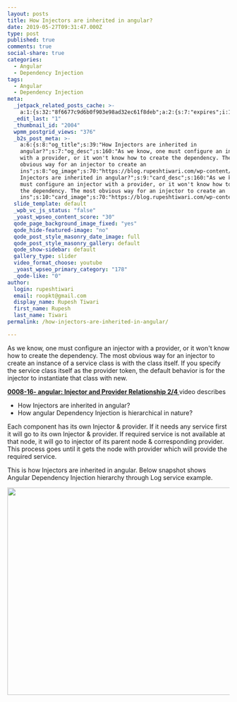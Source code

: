 ```yaml
---
layout: posts
title: How Injectors are inherited in angular?
date: 2019-05-27T09:31:47.000Z
type: post
published: true
comments: true
social-share: true
categories:
  - Angular
  - Dependency Injection
tags:
  - Angular
  - Dependency Injection
meta:
  _jetpack_related_posts_cache: >-
    a:1:{s:32:"8f6677c9d6b0f903e98ad32ec61f8deb";a:2:{s:7:"expires";i:1601657146;s:7:"payload";a:0:{}}}
  _edit_last: "1"
  _thumbnail_id: "2004"
  wpmm_postgrid_views: "376"
  _b2s_post_meta: >-
    a:6:{s:8:"og_title";s:39:"How Injectors are inherited in
    angular?";s:7:"og_desc";s:160:"As we know, one must configure an injector
    with a provider, or it won't know how to create the dependency. The most
    obvious way for an injector to create an
    ins";s:8:"og_image";s:70:"https://blog.rupeshtiwari.com/wp-content/uploads/2019/04/AngularI2.jpg";s:10:"card_title";s:39:"How
    Injectors are inherited in angular?";s:9:"card_desc";s:160:"As we know, one
    must configure an injector with a provider, or it won't know how to create
    the dependency. The most obvious way for an injector to create an
    ins";s:10:"card_image";s:70:"https://blog.rupeshtiwari.com/wp-content/uploads/2019/04/AngularI2.jpg";}
  slide_template: default
  _wpb_vc_js_status: "false"
  _yoast_wpseo_content_score: "30"
  qode_page_background_image_fixed: "yes"
  qode_hide-featured-image: "no"
  qode_post_style_masonry_date_image: full
  qode_post_style_masonry_gallery: default
  qode_show-sidebar: default
  gallery_type: slider
  video_format_choose: youtube
  _yoast_wpseo_primary_category: "178"
  _qode-like: "0"
author:
  login: rupeshtiwari
  email: roopkt@gmail.com
  display_name: Rupesh Tiwari
  first_name: Rupesh
  last_name: Tiwari
permalink: /how-injectors-are-inherited-in-angular/

---
```


<p>As we know, one must configure an injector with a provider, or it won't know how to create the dependency. The most obvious way for an injector to create an instance of a service class is with the class itself. If you specify the service class itself as the provider token, the default behavior is for the injector to instantiate that class with new.</p>
<p><a href="https://www.youtube.com/watch?v=aIqkRraCUiw" target="_blank" rel="noopener noreferrer"><strong>0008-16- angular: Injector and Provider Relationship 2/4 </strong></a>video describes</p>
<ul>
<li>How Injectors are inherited in angular?</li>
<li>How angular Dependency Injection is hierarchical in nature?</li>
</ul>
<p>Each component has its own Injector &amp; provider. If it needs any service first it will go to its own Injector &amp; provider. If required service is not available at that node, it will go to injector of its parent node &amp; corresponding provider. This process goes until it gets the node with provider which will provide the required service.</p>
<p>This is how Injectors are inherited in angular. Below snapshot shows Angular Dependency Injection hierarchy through Log service example.</p>
<p><img class="alignnone size-full wp-image-2145" src="{{ site.baseurl }}/assets/2019/05/IP-2.png" alt="" width="751" height="471" /></p>
